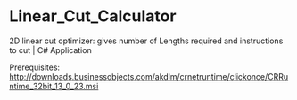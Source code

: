 # Linear_Cut_Calculator
2D linear cut optimizer: gives number of Lengths required and instructions to cut | C# Application


Prerequisites:
http://downloads.businessobjects.com/akdlm/crnetruntime/clickonce/CRRuntime_32bit_13_0_23.msi
